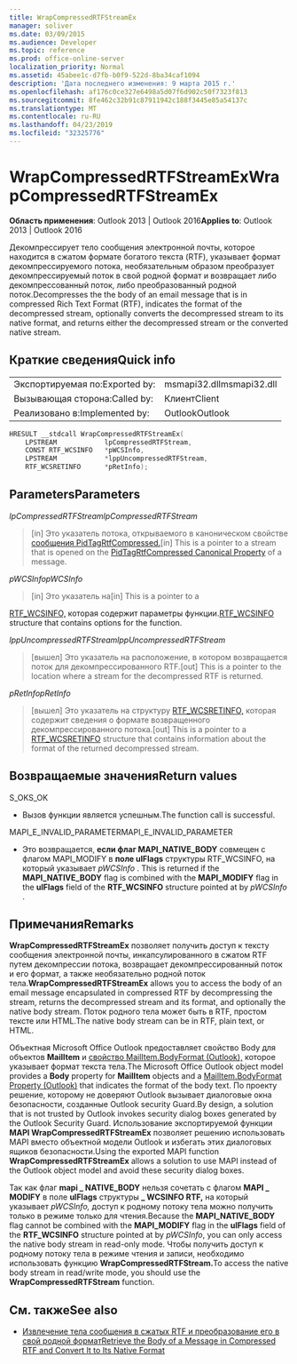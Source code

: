 ```yaml
---
title: WrapCompressedRTFStreamEx
manager: soliver
ms.date: 03/09/2015
ms.audience: Developer
ms.topic: reference
ms.prod: office-online-server
localization_priority: Normal
ms.assetid: 45abee1c-d7fb-b0f9-522d-8ba34caf1094
description: 'Дата последнего изменения: 9 марта 2015 г.'
ms.openlocfilehash: af176c0ce327e6498a5d07f6d902c50f7323f813
ms.sourcegitcommit: 8fe462c32b91c87911942c188f3445e85a54137c
ms.translationtype: MT
ms.contentlocale: ru-RU
ms.lasthandoff: 04/23/2019
ms.locfileid: "32325776"
---
```

# <a name="wrapcompressedrtfstreamex"></a><span data-ttu-id="5b85e-103">WrapCompressedRTFStreamEx</span><span class="sxs-lookup"><span data-stu-id="5b85e-103">WrapCompressedRTFStreamEx</span></span>

<span data-ttu-id="5b85e-104">**Область применения**: Outlook 2013 | Outlook 2016</span><span class="sxs-lookup"><span data-stu-id="5b85e-104">**Applies to**: Outlook 2013 | Outlook 2016</span></span> 
  
<span data-ttu-id="5b85e-105">Декомпрессирует тело сообщения электронной почты, которое находится в сжатом формате богатого текста (RTF), указывает формат декомпрессируемого потока, необязательным образом преобразует декомпрессируемый поток в свой родной формат и возвращает либо декомпрессованный поток, либо преобразованный родной поток.</span><span class="sxs-lookup"><span data-stu-id="5b85e-105">Decompresses the the body of an email message that is in compressed Rich Text Format (RTF), indicates the format of the decompressed stream, optionally converts the decompressed stream to its native format, and returns either the decompressed stream or the converted native stream.</span></span>
  
## <a name="quick-info"></a><span data-ttu-id="5b85e-106">Краткие сведения</span><span class="sxs-lookup"><span data-stu-id="5b85e-106">Quick info</span></span>

|||
|:-----|:-----|
|<span data-ttu-id="5b85e-107">Экспортируемая по:</span><span class="sxs-lookup"><span data-stu-id="5b85e-107">Exported by:</span></span>  <br/> |<span data-ttu-id="5b85e-108">msmapi32.dll</span><span class="sxs-lookup"><span data-stu-id="5b85e-108">msmapi32.dll</span></span>  <br/> |
|<span data-ttu-id="5b85e-109">Вызывающая сторона:</span><span class="sxs-lookup"><span data-stu-id="5b85e-109">Called by:</span></span>  <br/> |<span data-ttu-id="5b85e-110">Клиент</span><span class="sxs-lookup"><span data-stu-id="5b85e-110">Client</span></span>  <br/> |
|<span data-ttu-id="5b85e-111">Реализовано в:</span><span class="sxs-lookup"><span data-stu-id="5b85e-111">Implemented by:</span></span>  <br/> |<span data-ttu-id="5b85e-112">Outlook</span><span class="sxs-lookup"><span data-stu-id="5b85e-112">Outlook</span></span>  <br/> |
   
```cpp
HRESULT __stdcall WrapCompressedRTFStreamEx( 
    LPSTREAM            lpCompressedRTFStream, 
    CONST RTF_WCSINFO   *pWCSInfo, 
    LPSTREAM            *lppUncompressedRTFStream, 
    RTF_WCSRETINFO      *pRetInfo); 

```

## <a name="parameters"></a><span data-ttu-id="5b85e-113">Parameters</span><span class="sxs-lookup"><span data-stu-id="5b85e-113">Parameters</span></span>

<span data-ttu-id="5b85e-114">_lpCompressedRTFStream_</span><span class="sxs-lookup"><span data-stu-id="5b85e-114">_lpCompressedRTFStream_</span></span>
  
> <span data-ttu-id="5b85e-115">[in] Это указатель потока, открываемого в каноническом свойстве [сообщения PidTagRtfCompressed.](pidtagrtfcompressed-canonical-property.md)</span><span class="sxs-lookup"><span data-stu-id="5b85e-115">[in] This is a pointer to a stream that is opened on the [PidTagRtfCompressed Canonical Property](pidtagrtfcompressed-canonical-property.md) of a message.</span></span> 
    
<span data-ttu-id="5b85e-116">_pWCSInfo_</span><span class="sxs-lookup"><span data-stu-id="5b85e-116">_pWCSInfo_</span></span>
  
> <span data-ttu-id="5b85e-117">[in] Это указатель на</span><span class="sxs-lookup"><span data-stu-id="5b85e-117">[in] This is a pointer to a</span></span> 
    
   <span data-ttu-id="5b85e-118">[RTF_WCSINFO,](rtf_wcsinfo.md) которая содержит параметры функции.</span><span class="sxs-lookup"><span data-stu-id="5b85e-118">[RTF_WCSINFO](rtf_wcsinfo.md) structure that contains options for the function.</span></span> 
    
<span data-ttu-id="5b85e-119">_lppUncompressedRTFStream_</span><span class="sxs-lookup"><span data-stu-id="5b85e-119">_lppUncompressedRTFStream_</span></span>
  
> <span data-ttu-id="5b85e-120">[вышел] Это указатель на расположение, в котором возвращается поток для декомпрессированного RTF.</span><span class="sxs-lookup"><span data-stu-id="5b85e-120">[out] This is a pointer to the location where a stream for the decompressed RTF is returned.</span></span> 
    
<span data-ttu-id="5b85e-121">_pRetInfo_</span><span class="sxs-lookup"><span data-stu-id="5b85e-121">_pRetInfo_</span></span>
  
> <span data-ttu-id="5b85e-122">[вышел] Это указатель на структуру [RTF_WCSRETINFO,](rtf_wcsretinfo.md) которая содержит сведения о формате возвращенного декомпрессированного потока.</span><span class="sxs-lookup"><span data-stu-id="5b85e-122">[out] This is a pointer to a [RTF_WCSRETINFO](rtf_wcsretinfo.md) structure that contains information about the format of the returned decompressed stream.</span></span> 
    
## <a name="return-values"></a><span data-ttu-id="5b85e-123">Возвращаемые значения</span><span class="sxs-lookup"><span data-stu-id="5b85e-123">Return values</span></span>

<span data-ttu-id="5b85e-124">S_OK</span><span class="sxs-lookup"><span data-stu-id="5b85e-124">S_OK</span></span> 
  
- <span data-ttu-id="5b85e-125">Вызов функции является успешным.</span><span class="sxs-lookup"><span data-stu-id="5b85e-125">The function call is successful.</span></span>
    
<span data-ttu-id="5b85e-126">MAPI_E_INVALID_PARAMETER</span><span class="sxs-lookup"><span data-stu-id="5b85e-126">MAPI_E_INVALID_PARAMETER</span></span> 
  
- <span data-ttu-id="5b85e-127">Это возвращается, **если флаг MAPI_NATIVE_BODY** совмещен  с флагом MAPI_MODIFY в **поле ulFlags** структуры RTF_WCSINFO, на который указывает *pWCSInfo* . </span><span class="sxs-lookup"><span data-stu-id="5b85e-127">This is returned if the **MAPI_NATIVE_BODY** flag is combined with the **MAPI_MODIFY** flag in the **ulFlags** field of the **RTF_WCSINFO** structure pointed at by  *pWCSInfo*  .</span></span> 
    
## <a name="remarks"></a><span data-ttu-id="5b85e-128">Примечания</span><span class="sxs-lookup"><span data-stu-id="5b85e-128">Remarks</span></span>

<span data-ttu-id="5b85e-129">**WrapCompressedRTFStreamEx** позволяет получить доступ к тексту сообщения электронной почты, инкапсулированного в сжатом RTF путем декомпрессии потока, возвращает декомпрессированный поток и его формат, а также необязательно родной поток тела.</span><span class="sxs-lookup"><span data-stu-id="5b85e-129">**WrapCompressedRTFStreamEx** allows you to access the body of an email message encapsulated in compressed RTF by decompressing the stream, returns the decompressed stream and its format, and optionally the native body stream.</span></span> <span data-ttu-id="5b85e-130">Поток родного тела может быть в RTF, простом тексте или HTML.</span><span class="sxs-lookup"><span data-stu-id="5b85e-130">The native body stream can be in RTF, plain text, or HTML.</span></span> 
  
<span data-ttu-id="5b85e-131">Объектная Microsoft Office Outlook предоставляет свойство  Body для объектов **MailItem** и [свойство MailItem.BodyFormat (Outlook),](https://msdn.microsoft.com/library/f635a0bc-20b7-206c-f558-a4ca2519670f%28Office.15%29.aspx) которое указывает формат текста тела.</span><span class="sxs-lookup"><span data-stu-id="5b85e-131">The Microsoft Office Outlook object model provides a **Body** property for **MailItem** objects and a [MailItem.BodyFormat Property (Outlook)](https://msdn.microsoft.com/library/f635a0bc-20b7-206c-f558-a4ca2519670f%28Office.15%29.aspx) that indicates the format of the body text.</span></span> <span data-ttu-id="5b85e-132">По проекту решение, которому не доверяют Outlook вызывает диалоговые окна безопасности, созданные Outlook security Guard.</span><span class="sxs-lookup"><span data-stu-id="5b85e-132">By design, a solution that is not trusted by Outlook invokes security dialog boxes generated by the Outlook Security Guard.</span></span> <span data-ttu-id="5b85e-133">Использование экспортируемой функции **MAPI WrapCompressedRTFStreamEx** позволяет решению использовать MAPI вместо объектной модели Outlook и избегать этих диалоговых ящиков безопасности.</span><span class="sxs-lookup"><span data-stu-id="5b85e-133">Using the exported MAPI function **WrapCompressedRTFStreamEx** allows a solution to use MAPI instead of the Outlook object model and avoid these security dialog boxes.</span></span> 
  
<span data-ttu-id="5b85e-134">Так как флаг **mapi \_ NATIVE_BODY** нельзя сочетать с флагом **MAPI \_ MODIFY** в поле **ulFlags** структуры **\_ WCSINFO RTF,** на который указывает *pWCSInfo,* доступ к родному потоку тела можно получить только в режиме только для чтения.</span><span class="sxs-lookup"><span data-stu-id="5b85e-134">Because the **MAPI\_NATIVE_BODY** flag cannot be combined with the **MAPI\_MODIFY** flag in the **ulFlags** field of the **RTF\_WCSINFO** structure pointed at by *pWCSInfo*, you can only access the native body stream in read-only mode.</span></span> <span data-ttu-id="5b85e-135">Чтобы получить доступ к родному потоку тела в режиме чтения и записи, необходимо использовать функцию **WrapCompressedRTFStream.**</span><span class="sxs-lookup"><span data-stu-id="5b85e-135">To access the native body stream in read/write mode, you should use the **WrapCompressedRTFStream** function.</span></span> 
  
## <a name="see-also"></a><span data-ttu-id="5b85e-136">См. также</span><span class="sxs-lookup"><span data-stu-id="5b85e-136">See also</span></span>

- [<span data-ttu-id="5b85e-137">Извлечение тела сообщения в сжатых RTF и преобразование его в свой родной формат</span><span class="sxs-lookup"><span data-stu-id="5b85e-137">Retrieve the Body of a Message in Compressed RTF and Convert It to Its Native Format</span></span>](how-to-retrieve-the-body-of-a-message-in-compressed-rtf-and-convert.md)


